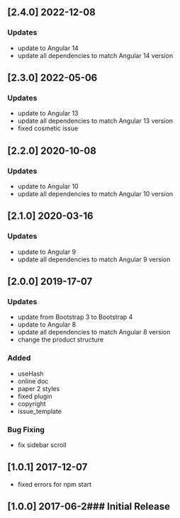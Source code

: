 ## [2.4.0] 2022-12-08

### Updates

- update to Angular 14
- update all dependencies to match Angular 14 version

## [2.3.0] 2022-05-06

### Updates

- update to Angular 13
- update all dependencies to match Angular 13 version
- fixed cosmetic issue

## [2.2.0] 2020-10-08

### Updates

- update to Angular 10
- update all dependencies to match Angular 10 version

## [2.1.0] 2020-03-16

### Updates

- update to Angular 9
- update all dependencies to match Angular 9 version

## [2.0.0] 2019-17-07

### Updates

- update from Bootstrap 3 to Bootstrap 4
- update to Angular 8
- update all dependencies to match Angular 8 version
- change the product structure

### Added

- useHash
- online doc
- paper 2 styles
- fixed plugin
- copyright
- issue_template

### Bug Fixing

- fix sidebar scroll

## [1.0.1] 2017-12-07

- fixed errors for npm start

## [1.0.0] 2017-06-2### Initial Release
